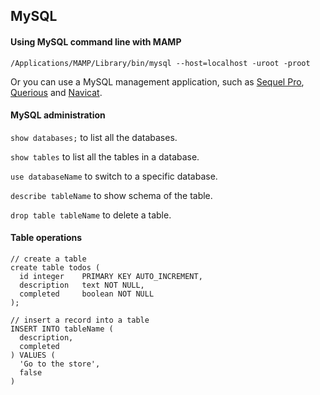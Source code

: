 ## MySQL

#### Using MySQL command line with MAMP

```
/Applications/MAMP/Library/bin/mysql --host=localhost -uroot -proot
```

Or you can use a MySQL management application, such as [Sequel Pro](https://www.sequelpro.com), [Querious](https://www.araelium.com/querious) and [Navicat](https://www.navicat.com).

#### MySQL administration

`show databases;` to list all the databases.

`show tables` to list all the tables in a database.

`use databaseName` to switch to a specific database.

`describe tableName` to show schema of the table.

`drop table tableName` to delete a table.

#### Table operations

```
// create a table
create table todos (
  id integer    PRIMARY KEY AUTO_INCREMENT,
  description   text NOT NULL,
  completed     boolean NOT NULL
);
```

```
// insert a record into a table
INSERT INTO tableName (
  description, 
  completed
) VALUES (
  'Go to the store',
  false
)
```

